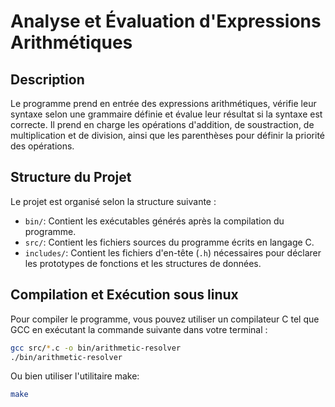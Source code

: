 # Analyse et Évaluation d'Expressions Arithmétiques

## Description

Le programme prend en entrée des expressions arithmétiques, vérifie leur syntaxe selon une grammaire définie et évalue leur résultat si la syntaxe est correcte. Il prend en charge les opérations d'addition, de soustraction, de multiplication et de division, ainsi que les parenthèses pour définir la priorité des opérations.

## Structure du Projet

Le projet est organisé selon la structure suivante :

- `bin/`: Contient les exécutables générés après la compilation du programme.
- `src/`: Contient les fichiers sources du programme écrits en langage C.
- `includes/`: Contient les fichiers d'en-tête (`.h`) nécessaires pour déclarer les prototypes de fonctions et les structures de données.

## Compilation et Exécution sous linux

Pour compiler le programme, vous pouvez utiliser un compilateur C tel que GCC en exécutant la commande suivante dans votre terminal :

```bash
gcc src/*.c -o bin/arithmetic-resolver
./bin/arithmetic-resolver
```
Ou bien utiliser l'utilitaire make:

```bash
make
```